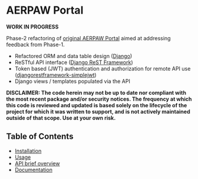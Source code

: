 # AERPAW Portal

**WORK IN PROGRESS**

Phase-2 refactoring of [original AERPAW Portal](https://github.com/AERPAW-Platform-Control/portal) aimed at addressing feedback from Phase-1.

- Refactored ORM and data table design ([Django](https://docs.djangoproject.com/en/4.0/))
- ReSTful API interface ([Django ReST Framework](https://www.django-rest-framework.org))
- Token based (JWT) authentication and authorization for remote API use ([djangorestframework-simplejwt](https://django-rest-framework-simplejwt.readthedocs.io/en/latest/))
- Django views / templates populated via the API

**DISCLAIMER: The code herein may not be up to date nor compliant with the most recent package and/or security notices. The frequency at which this code is reviewed and updated is based solely on the lifecycle of the project for which it was written to support, and is not actively maintained outside of that scope. Use at your own risk.**

## Table of Contents

- [Installation](./INSTALL.md)
- [Usage](./USAGE.md)
- [API brief overview](./API_ENDPOINTS.md)
- [Documentation](./docs/README.md)
